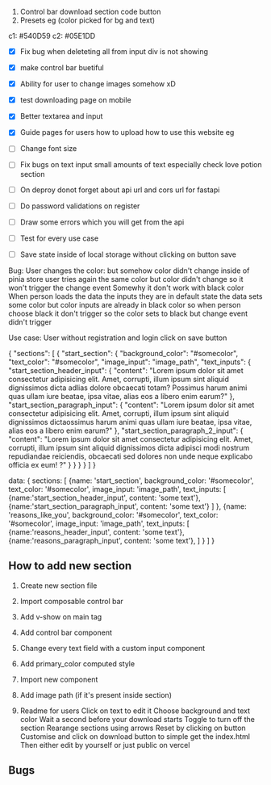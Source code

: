 1. Control bar download section code button 
2. Presets eg (color picked for bg and text)

c1: #540D59
c2: #05E1DD

- [x] Fix bug when deleteting all from input div is not showing 
- [x] make control bar buetiful
- [x] Ability for user to change images somehow xD
- [x] test downloading page on mobile
- [x] Better textarea and input
- [x] Guide pages for users how to upload how to use this website eg
- [ ] Change font size
- [ ] Fix bugs on text input small amounts of text especially check love potion section
- [ ] On deproy donot forget about api url and cors url for fastapi
- [ ] Do password validations on register
- [ ] Draw some errors which you will get from the api
- [ ] Test for every use case
- [ ] Save state inside of local storage without clicking on button save


Bug:
User changes the color:
but somehow color didn't change inside of pinia store
user tries again the same color but color didn't change so it won't trigger 
the change event 
Somewhy it don't work with black color
When person loads the data the inputs they are in default state the data sets some color but 
color inputs are already in black color so when person choose black it don't trigger 
so the color sets to black but change event didn't trigger

Use case:
User without registration and login click on save button

{
    "sections": [
        {
            "start_section": {
                "background_color": "#somecolor",
                "text_color": "#somecolor",
                "image_input": "image_path",
                "text_inputs": {
                    "start_section_header_input": {
                        "content": "Lorem ipsum dolor sit amet consectetur adipisicing elit. Amet, corrupti, illum ipsum sint aliquid dignissimos dicta adlias dolore obcaecati totam? Possimus harum animi quas ullam iure beatae, ipsa vitae, alias eos a libero enim earum?"
                    },
                    "start_section_paragraph_input": {
                        "content": "Lorem ipsum dolor sit amet consectetur adipisicing elit. Amet, corrupti, illum ipsum sint aliquid dignissimos dictaossimus harum animi quas ullam iure beatae, ipsa vitae, alias eos a libero enim earum?"
                    },
                    "start_section_paragraph_2_input": {
                        "content": "Lorem ipsum dolor sit amet consectetur adipisicing elit. Amet, corrupti, illum ipsum sint aliquid dignissimos dicta adipisci modi nostrum repudiandae reiciendis, obcaecati sed dolores non unde neque explicabo officia ex eum! ?"
                    }
                }
            }
        }
    ]
}




data:
{
sections: [
        {name: 'start_section', background_color: '#somecolor', text_color: '#somecolor', image_input: 'image_path', text_inputs: 
        [
            {name:'start_section_header_input', content: 'some text'},
            {name:'start_section_paragraph_input', content: 'some text'}
        ]
        },
        {name: 'reasons_like_you', background_color: '#somecolor', text_color: '#somecolor', image_input: 'image_path', text_inputs: 
        [
            {name:'reasons_header_input', content: 'some text'},
            {name:'reasons_paragraph_input', content: 'some text'},
        ]
        }
    ]
}


## How to add new section 

1. Create new section file
2. Import composable control bar
3. Add v-show on main tag
3. Add control bar component
4. Change every text field with a custom input component
5. Add primary_color computed style 
5. Import new component
8. Add image path (if it's  present inside section)


1. Readme for users
Click on text to edit it
Choose background and text color
Wait a second before your download starts
Toggle to turn off the section 
Rearange sections using arrows
Reset by clicking on button
Customise and click on download button to simple get the index.html 
Then either edit by yourself or just public on vercel


## Bugs